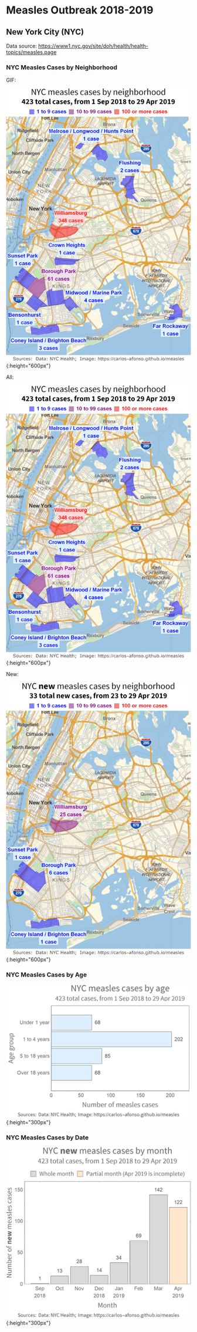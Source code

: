 # Measles Outbreak 2018-2019

## New York City (NYC)

Data source: https://www1.nyc.gov/site/doh/health/health-topics/measles.page

### NYC Measles Cases by Neighborhood

GIF:

![GIF](/images/nyc_measles_cases_by_neighborhood_geoplot_all-new.gif){:height="600px"}

All:

![All](/images/nyc_measles_cases_by_neighborhood_geoplot_all.png){:height="600px"}

New:

![New](/images/nyc_measles_cases_by_neighborhood_geoplot_new.png){:height="600px"}

### NYC Measles Cases by Age

![NYC new measles cases by age](/images/nyc_measles_cases_by_age_barplot.png){:height="300px"}

### NYC Measles Cases by Date

![NYC new measles cases by date](/images/nyc_new_measles_cases_by_month_barplot.png){:height="300px"}
